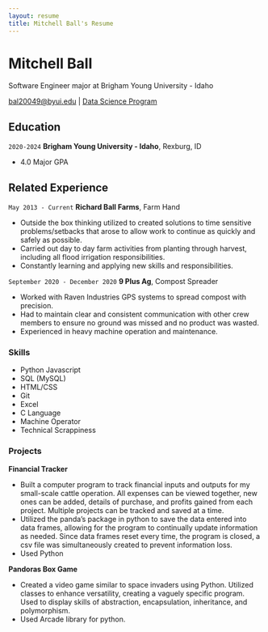 ```yaml
---
layout: resume
title: Mitchell Ball's Resume
---
```

# Mitchell Ball
Software Engineer major at Brigham Young University - Idaho

<div id="webaddress">
<a href="bal20049@byui.edu">bal20049@byui.edu</a>
| <a href="https://byuidatascience.github.io/development.html">Data Science Program</a>
</div>

<!-- https://www.monique.tech/the-art-of-markdown -->


## Education

`2020-2024`
__Brigham Young University - Idaho__, Rexburg, ID

- 4.0 Major GPA


## Related Experience

`May 2013 - Current`
__Richard Ball Farms__, Farm Hand

- Outside the box thinking utilized to created solutions to time sensitive problems/setbacks that arose to allow work to continue as quickly and safely as possible. 
- Carried out day to day farm activities from planting through harvest, including all flood irrigation responsibilities.
- Constantly learning and applying new skills and responsibilities.


`September 2020 - December 2020`
__9 Plus Ag__, Compost Spreader
- Worked with Raven Industries GPS systems to spread compost with precision.
- Had to maintain clear and consistent communication with other crew members to ensure no ground was missed and no product was wasted.
- Experienced in heavy machine operation and maintenance.


### Skills

- Python  Javascript
- SQL (MySQL)
- HTML/CSS
- Git
- Excel
- C Language
- Machine Operator
- Technical Scrappiness


### Projects

__Financial Tracker__

- Built a computer program to track financial inputs and outputs for my small-scale cattle operation. All expenses can be viewed together, new ones can be added, details of purchase, and profits gained from each project. Multiple projects can be tracked and saved at a time.
- Utilized the panda’s package in python to save the data entered into data frames, allowing for the program to continually update information as needed. Since data frames reset every time, the program is closed, a csv file was simultaneously created to prevent information loss.
- Used Python



__Pandoras Box Game__

- Created a video game similar to space invaders using Python. Utilized classes to enhance versatility, creating a vaguely specific program. Used to display skills of abstraction, encapsulation, inheritance, and polymorphism.
- Used Arcade library for python.







<!-- ### Footer

Last updated: May 2013 -->


